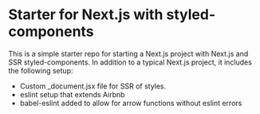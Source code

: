 # Starter for Next.js with styled-components

This is a simple starter repo for starting a Next.js project with Next.js and SSR styled-components. In addition to a typical Next.js project, it includes the following setup:
- Custom _document.jsx file for SSR of styles.
- eslint setup that extends Airbnb
- babel-eslint added to allow for arrow functions without eslint errors